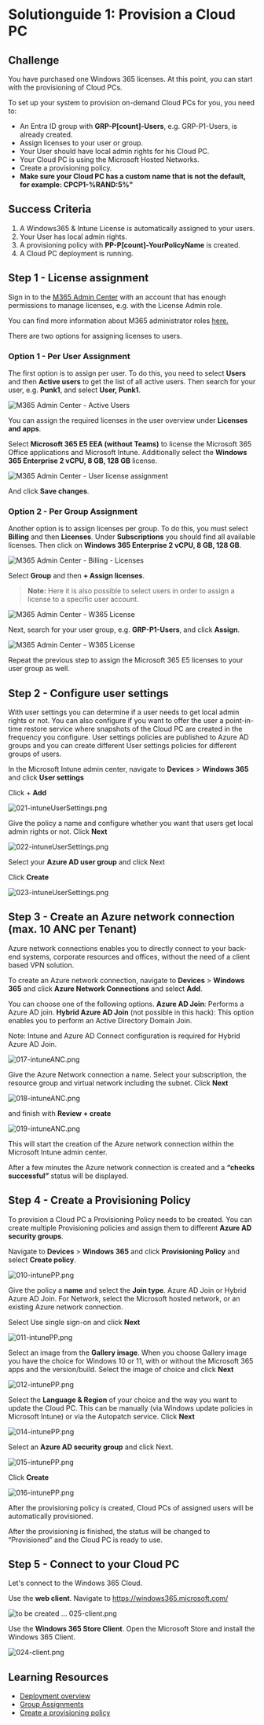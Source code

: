 # Solutionguide 1: Provision a Cloud PC

## Challenge

You have purchased one Windows 365 licenses. At this point, you can start with the provisioning of Cloud PCs.

To set up your system to provision on-demand Cloud PCs for you, you need to:

- An Entra ID group with **GRP-P[count]-Users**, e.g. GRP-P1-Users, is already created.
- Assign licenses to your user or group.
- Your User should have local admin rights for his Cloud PC.
- Your Cloud PC is using the Microsoft Hosted Networks.
- Create a provisioning policy.
- **Make sure your Cloud PC has a custom name that is not the default, for example: CPCP1-%RAND:5%"**

## Success Criteria
1.  A Windows365 & Intune License is automatically assigned to your users.
2.  Your User has local admin rights.
3.  A provisioning policy with **PP-P[count]-YourPolicyName** is created.
4.  A Cloud PC deployment is running.

## Step 1 - License assignment

Sign in to the [M365 Admin Center](https://admin.microsoft.com) with an account that has enough permissions to manage licenses, e.g. with the License Admin role. 

You can find more information about M365 administrator roles [here.](https://learn.microsoft.com/en-us/microsoft-365/admin/add-users/about-admin-roles?view=o365-worldwide)

There are two options for assigning licenses to users. 

###  Option 1 - Per User Assignment

The first option is to assign per user. To do this, you need to select **Users** and then **Active users** to get the list of all active users. Then search for your user, e.g. **Punk1**, and select **User, Punk1**. 

![M365 Admin Center - Active Users](../../Images/SolutionGuide/W365/01-W365-License-Assignment-1.png)

You can assign the required licenses in the user overview under **Licenses and apps**. 

Select **Microsoft 365 E5 EEA (without Teams)** to license the Microsoft 365 Office applications and Microsoft Intune. Additionally select the **Windows 365 Enterprise 2 vCPU, 8 GB, 128 GB** license. 

![M365 Admin Center - User license assignment](../../Images/SolutionGuide/W365/01-W365-License-Assignment-2.png)

And click **Save changes**.

### Option 2 - Per Group Assignment

Another option is to assign licenses per group. To do this, you must select **Billing** and then **Licenses**. Under **Subscriptions** you should find all available licenses. Then click on **Windows 365 Enterprise 2 vCPU, 8 GB, 128 GB**. 

![M365 Admin Center - Billing - Licenses](../../Images/SolutionGuide/W365/01-W365-License-Assignment-3.png)

Select **Group** and then **+ Assign licenses**. 

> **Note:** Here it is also possible to select users in order to assign a license to a specific user account.    

![M365 Admin Center - W365 License](../../Images/SolutionGuide/W365/01-W365-License-Assignment-4.png)

Next, search for your user group, e.g. **GRP-P1-Users**, and click **Assign**.

![M365 Admin Center - W365 License](../../Images/SolutionGuide/W365/01-W365-License-Assignment-5.png)

Repeat the previous step to assign the Microsoft 365 E5 licenses to your user group as well. 

## Step 2 - Configure user settings

With user settings you can determine if a user needs to get local admin rights or not. You can also configure if you want to offer the user a point-in-time restore service where snapshots of the Cloud PC are created in the frequency you configure. User settings policies are published to Azure AD groups and you can create different User settings policies for different groups of users.

In the Microsoft Intune admin center, navigate to **Devices** > **Windows 365** and click **User settings**

Click + **Add**

![021-intuneUserSettings.png](../../Images/SolutionGuide/W365/021-intuneUserSettings.png)

Give the policy a name and configure whether you want that users get local admin rights or not. 
Click **Next**

![022-intuneUserSettings.png](../../Images/SolutionGuide/W365/022-intuneUserSettings.png)

Select your **Azure AD user group** and click Next

Click **Create**

![023-intuneUserSettings.png](../../Images/SolutionGuide/W365/023-intuneUserSettings.png)

## Step 3 - Create an Azure network connection (max. 10 ANC per Tenant)

Azure network connections enables you to directly connect to your back-end systems, corporate resources and offices, without the need of a client based VPN solution.

To create an Azure network connection, navigate to **Devices** > **Windows 365** and click **Azure Network Connections** and select **Add**.

You can choose one of the following options.
**Azure AD Join**: Performs a Azure AD join.
**Hybrid Azure AD Join** (not possible in this hack): This option enables you to perform an Active Directory Domain Join. 

Note: Intune and Azure AD Connect configuration is required for Hybrid Azure AD Join.

![017-intuneANC.png](../../Images/SolutionGuide/W365/017-intuneANC.png)

Give the Azure Network connection a name. Select your subscription, the resource group and virtual network including the subnet.
Click **Next**

![018-intuneANC.png](../../Images/SolutionGuide/W365/018-intuneANC.png)

and finish with **Review + create**

![019-intuneANC.png](../../Images/SolutionGuide/W365/019-intuneANC.png)

This will start the creation of the Azure network connection within the Microsoft Intune admin center.

After a few minutes the Azure network connection is created and a **“checks successful”** status will be displayed.

## Step 4 - Create a Provisioning Policy

To provision a Cloud PC a Provisioning Policy needs to be created. You can create multiple Provisioning policies and assign them to different **Azure AD security groups**.

Navigate to **Devices** > **Windows 365** and click **Provisioning Policy** and select **Create policy**.

![010-intunePP.png](../../Images/SolutionGuide/W365/010-intunePP.png)

Give the policy a **name** and select the **Join type**. Azure AD Join or Hybrid Azure AD Join. For Network, select the Microsoft hosted network, or an existing Azure network connection.

Select Use single sign-on and click **Next**

![011-intunePP.png](../../Images/SolutionGuide/W365/011-intunePP.png)

Select an image from the **Gallery image**. When you choose Gallery image you have the choice for Windows 10 or 11, with or without the Microsoft 365 apps and the version/build.
Select the image of choice and click **Next**

![012-intunePP.png](../../Images/SolutionGuide/W365/013-intunePP.png)

Select the **Language & Region** of your choice and the way you want to update the Cloud PC. This can be manually (via Windows update policies in Microsoft Intune) or via the Autopatch service.
Click **Next**

![014-intunePP.png](../../Images/SolutionGuide/W365/014-intunePP.png)


Select an **Azure AD security group** and click Next.

![015-intunePP.png](../../Images/SolutionGuide/W365/015-intunePP.png)

Click **Create**

![016-intunePP.png](../../Images/SolutionGuide/W365/016-intunePP.png)

After the provisioning policy is created, Cloud PCs of assigned users will be automatically provisioned. 

After the provisioning is finished, the status will be changed to “Provisioned” and the Cloud PC is ready to use.

## Step 5 - Connect to your Cloud PC

Let's connect to the Windows 365 Cloud.

Use the **web client**. Navigate to  https://windows365.microsoft.com/

![to be created ... 025-client.png](../../Images/SolutionGuide/W365/024-client.png)

Use the **Windows 365 Store Client**. Open the Microsoft Store and install the Windows 365 Client. 

![024-client.png](../../Images/SolutionGuide/W365/025-client.png)


## Learning Resources
- [Deployment overview](https://learn.microsoft.com/en-us/windows-365/enterprise/deployment-overview)
- [Group Assignments](https://learn.microsoft.com/en-us/azure/active-directory/enterprise-users/licensing-groups-assign)
- [Create a provisioning policy](https://learn.microsoft.com/en-us/windows-365/enterprise/create-provisioning-policy)
